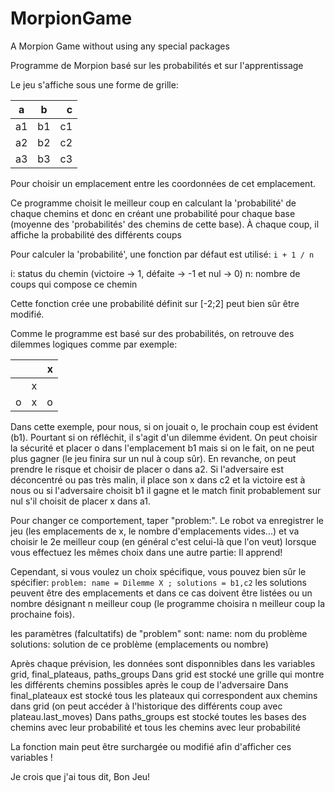 # MorpionGame
A Morpion Game without using any special packages

Programme de Morpion basé sur les probabilités et sur l'apprentissage

Le jeu s'affiche sous une forme de grille:


|  a  |  b  |  c  |
|-----|:---:|----:|
|  a1 |  b1 |  c1  |
|  a2 |  b2 |  c2 |
|  a3 |  b3 |  c3 |

Pour choisir un emplacement entre les coordonnées de cet emplacement.

Ce programme choisit le meilleur coup en calculant la 'probabilité' de chaque chemins et donc en créant une probabilité pour chaque base (moyenne des 'probabilités' des chemins de cette base). À chaque coup, il affiche la probabilité des différents coups

Pour calculer la 'probabilité', une fonction par défaut est utilisé:
`i + 1 / n`

i: status du chemin (victoire -> 1, défaite -> -1 et nul -> 0)
n: nombre de coups qui compose ce chemin

Cette fonction crée une probabilité définit sur [-2;2] peut bien sûr être modifié.

Comme le programme est basé sur des probabilités, on retrouve des dilemmes logiques comme par exemple:

|     |     |  x  |
|-----|:---:|----:|
|     |  x  |     |
|  o  |  x  |  o  |

Dans cette exemple, pour nous, si on jouait o, le prochain coup est évident (b1). Pourtant si on réfléchit, il s'agit d'un dilemme évident.
On peut choisir la sécurité et placer o dans l'emplacement b1 mais si on le fait, on ne peut plus gagner (le jeu finira sur un nul à coup sûr).
En revanche, on peut prendre le risque et choisir de placer o dans a2. Si l'adversaire est déconcentré ou pas très malin, il place son x dans c2 et la victoire est à nous ou si l'adversaire choisit b1 il gagne et le match finit probablement sur nul s'il choisit de placer x dans a1.

Pour changer ce comportement, taper "problem:". Le robot va enregistrer le jeu (les emplacements de x, le nombre d'emplacements vides...) et va choisir le 2e meilleur coup (en général c'est celui-là que l'on veut) lorsque vous effectuez les mêmes choix dans une autre partie: Il apprend!

Cependant, si vous voulez un choix spécifique, vous pouvez bien sûr le spécifier:
`problem: name = Dilemme X ; solutions = b1,c2`
les solutions peuvent être des emplacements et dans ce cas doivent être listées ou un nombre désignant n meilleur coup (le programme choisira n meilleur coup la prochaine fois).

les paramètres (falcultatifs) de "problem" sont:
name: nom du problème
solutions: solution de ce problème (emplacements ou nombre)

Après chaque prévision, les données sont disponnibles dans les variables grid, final_plateaus, paths_groups
Dans grid est stocké une grille qui montre les différents chemins possibles après le coup de l'adversaire
Dans final_plateaux est stocké tous les plateaux qui correspondent aux chemins dans grid (on peut accéder à l'historique des différents coup avec plateau.last_moves)
Dans paths_groups est stocké toutes les bases des chemins avec leur probabilité et tous les chemins avec leur probabilité

La fonction main peut être surchargée ou modifié afin d'afficher ces variables !


Je crois que j'ai tous dit, Bon Jeu!
